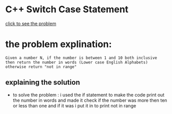 # C++ Switch Case Statement


[click to see the problem](https://practice.geeksforgeeks.org/problems/c-switch-case-statement5900/1?page=4&difficulty[]=-2&sortBy=submissions)



 # the problem explination:
    Given a number N, if the number is between 1 and 10 both inclusive then return the number in words (Lower case English Alphabets) otherwise return "not in range"




## explaining the solution

- to solve the problem :
  i used the if statement to make the code print out the number in words and made it check if the number was more then ten or less than one and if it was i put it in to print not in range
 